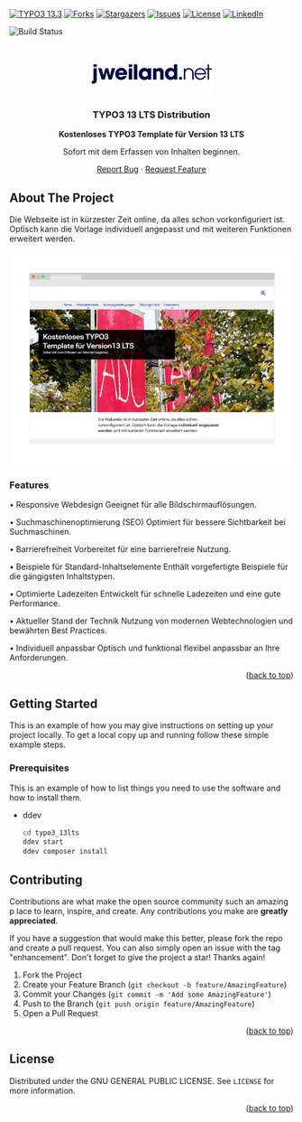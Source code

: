 <a name="readme-top"></a>
<!-- PROJECT SHIELDS -->
[![TYPO3 13.3][TYPO3-shield]][TYPO3-13-url]
[![Forks][forks-shield]][forks-url]
[![Stargazers][stars-shield]][stars-url]
[![Issues][issues-shield]][issues-url]
[![License][LICENSE_BADGE]][extension-packagist-url]
[![LinkedIn][linkedin-shield]][linkedin-url]

![Build Status](https://github.com/hojalatheef/typo3-13lts/actions/workflows/ci.yml/badge.svg)

<!-- PROJECT LOGO -->
<br />
<div align="center">
  <a href="https://github.com/hojalatheef/typo3-13lts">
    <img src="Source/Extension/jwsitepackage13/Resources/Public/Images/jweilandnet.svg" alt="Logo" width="214" height="72">
  </a>

<h3 align="center">TYPO3 13 LTS Distribution</h3>

  <p align="center">
    <b>Kostenloses TYPO3 Template für Version 13 LTS</b>
    <p>Sofort mit dem Erfassen von Inhalten beginnen.</p>
    <a href="https://github.com/hojalatheef/typo3-13lts/issues/new?labels=bug&template=bug-report---.md">Report Bug</a>
    ·
    <a href="https://github.com/hojalatheef/typo3-13lts/issues/new?labels=enhancement&template=feature-request---.md">Request Feature</a>
  </p>
</div>

<!-- ABOUT THE PROJECT -->
## About The Project

Die Webseite ist in kürzester Zeit online, da alles schon vorkonfiguriert ist. 
Optisch kann die Vorlage individuell angepasst und mit weiteren Funktionen 
erweitert werden.

[![Product Name Screen Shot][product-screenshot]](https://jweiland.net)

### Features

• Responsive Webdesign
  Geeignet für alle Bildschirmauflösungen.

• Suchmaschinenoptimierung (SEO)
  Optimiert für bessere Sichtbarkeit bei Suchmaschinen.

• Barrierefreiheit
  Vorbereitet für eine barrierefreie Nutzung.

• Beispiele für Standard-Inhaltselemente
  Enthält vorgefertigte Beispiele für die gängigsten Inhaltstypen.

• Optimierte Ladezeiten
  Entwickelt für schnelle Ladezeiten und eine gute Performance.

• Aktueller Stand der Technik
  Nutzung von modernen Webtechnologien und bewährten Best Practices.

• Individuell anpassbar
  Optisch und funktional flexibel anpassbar an Ihre Anforderungen.

<p align="right">(<a href="#readme-top">back to top</a>)</p>



<!-- GETTING STARTED -->
## Getting Started

This is an example of how you may give instructions on setting up your project locally.
To get a local copy up and running follow these simple example steps.

### Prerequisites

This is an example of how to list things you need to use the software and how to install them.
* ddev
  ```sh
  cd typo3_13lts
  ddev start
  ddev composer install
  ```

<!-- CONTRIBUTING -->
## Contributing

Contributions are what make the open source community such an amazing p
lace to learn, inspire, and create. Any contributions you make 
are **greatly appreciated**.

If you have a suggestion that would make this better, please fork the 
repo and create a pull request. You can also simply open an issue with 
the tag "enhancement".
Don't forget to give the project a star! Thanks again!

1. Fork the Project
2. Create your Feature Branch (`git checkout -b feature/AmazingFeature`)
3. Commit your Changes (`git commit -m 'Add some AmazingFeature'`)
4. Push to the Branch (`git push origin feature/AmazingFeature`)
5. Open a Pull Request

<p align="right">(<a href="#readme-top">back to top</a>)</p>

<!-- LICENSE -->
## License

Distributed under the GNU GENERAL PUBLIC LICENSE. See `LICENSE` for more information.

<p align="right">(<a href="#readme-top">back to top</a>)</p>

<!-- MARKDOWN LINKS & IMAGES -->
<!-- https://www.markdownguide.org/basic-syntax/#reference-style-links -->
[contributors-shield]: https://img.shields.io/github/contributors/hojalatheef/typo3-13lts.svg?style=for-the-badge
[contributors-url]: https://github.com/hojalatheef/typo3-13lts/graphs/contributors
[forks-shield]: https://img.shields.io/github/forks/hojalatheef/typo3-13lts.svg?style=for-the-badge
[forks-url]: https://github.com/hojalatheef/typo3-13lts/network/members
[stars-shield]: https://img.shields.io/github/stars/hojalatheef/typo3-13lts.svg?style=for-the-badge
[stars-url]: https://github.com/hojalatheef/typo3-13lts/stargazers
[issues-shield]: https://img.shields.io/github/issues/hojalatheef/typo3-13lts.svg?style=for-the-badge
[issues-url]: https://github.com/hojalatheef/typo3-13lts/issues
[license-shield]: https://img.shields.io/github/license/hojalatheef/typo3-13lts.svg?style=for-the-badge
[license-url]: https://github.com/hojalatheef/typo3-13lts/blob/master/LICENSE.txt
[linkedin-shield]: https://img.shields.io/badge/-LinkedIn-black.svg?style=for-the-badge&logo=linkedin&colorB=555
[extension-packagist-url]: https://github.dev/hojalatheef/typo3-13lts
[packagist-logo-stable]: https://img.shields.io/badge/--grey.svg?style=for-the-badge&logo=packagist&logoColor=white
[TYPO3-13-url]: https://get.typo3.org/version/13
[TYPO3-shield]: https://img.shields.io/badge/TYPO3-13.3-green.svg?style=for-the-badge&logo=typo3
[LICENSE_BADGE]: https://img.shields.io/github/license/hojalatheef/typo3-13lts?label=license&style=for-the-badge
[linkedin-url]: https://www.linkedin.com/company/jweiland-net/mycompany/
[product-screenshot]: Source/Extension/jwsitepackage13/Resources/Public/Images/screenshot.png
